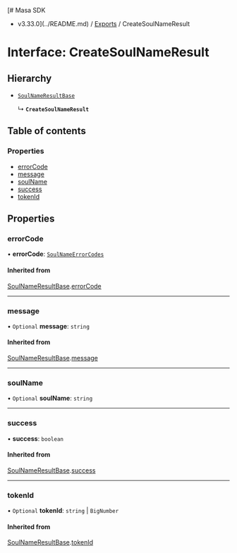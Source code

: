 [# Masa SDK
 - v3.33.0](../README.md) / [Exports](../modules.md) / CreateSoulNameResult

# Interface: CreateSoulNameResult

## Hierarchy

- [`SoulNameResultBase`](SoulNameResultBase.md)

  ↳ **`CreateSoulNameResult`**

## Table of contents

### Properties

- [errorCode](CreateSoulNameResult.md#errorcode)
- [message](CreateSoulNameResult.md#message)
- [soulName](CreateSoulNameResult.md#soulname)
- [success](CreateSoulNameResult.md#success)
- [tokenId](CreateSoulNameResult.md#tokenid)

## Properties

### errorCode

• **errorCode**: [`SoulNameErrorCodes`](../enums/SoulNameErrorCodes.md)

#### Inherited from

[SoulNameResultBase](SoulNameResultBase.md).[errorCode](SoulNameResultBase.md#errorcode)

___

### message

• `Optional` **message**: `string`

#### Inherited from

[SoulNameResultBase](SoulNameResultBase.md).[message](SoulNameResultBase.md#message)

___

### soulName

• `Optional` **soulName**: `string`

___

### success

• **success**: `boolean`

#### Inherited from

[SoulNameResultBase](SoulNameResultBase.md).[success](SoulNameResultBase.md#success)

___

### tokenId

• `Optional` **tokenId**: `string` \| `BigNumber`

#### Inherited from

[SoulNameResultBase](SoulNameResultBase.md).[tokenId](SoulNameResultBase.md#tokenid)
